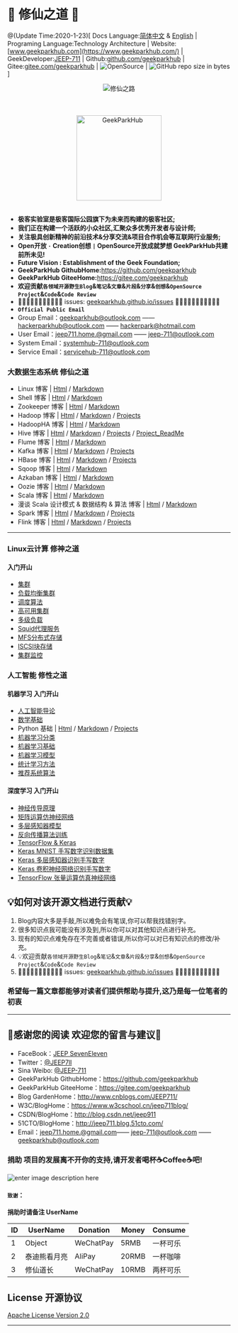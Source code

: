 # 🙈 修仙之道 🙈

@(Update Time:2020-1-23)[ Docs Language:[简体中文](https://github.com/geekparkhub/geekparkhub.github.io/blob/master/README_cn.md) & [English](https://github.com/geekparkhub/geekparkhub.github.io/blob/master/README.md) | Programing Language:Technology Architecture | Website:[www.geekparkhub.com](https://www.geekparkhub.com/) | GeekDeveloper:[JEEP-711](https://github.com/jeep711) | Github:[github.com/geekparkhub](https://github.com/geekparkhub) | Gitee:[gitee.com/geekparkhub](https://gitee.com/geekparkhub) | ![OpenSource](https://img.shields.io/badge/Open%20Source-%E2%9D%A4-brightgreen.svg) | ![GitHub repo size in bytes](https://img.shields.io/github/repo-size/geekparkhub/geekparkhub.github.io.svg) ]

<div align="center">
  <img src="https://raw.githubusercontent.com/geekparkhub/geekparkhub.github.io/master/technical_guide/assets/media/main/hello_world.jpg" alt="修仙之路" title="修仙之路">
<br>
<br><br><br>
<img src="https://www.geekparkhub.com/res/assets/main_corehub/media/photo/geek_logo/geek_logo.svg" width="192px" alt="GeekParkHub">
</div><br>

- **极客实验室是极客国际公园旗下为未来而构建的极客社区;**
- **我们正在构建一个活跃的小众社区,汇聚众多优秀开发者与设计师;**
- **关注极具创新精神的前沿技术&分享交流&项目合作机会等互联网行业服务;**
- **Open开放 `·` Creation创想 `|` OpenSource开放成就梦想 GeekParkHub共建前所未见!**
- **Future Vision : Establishment of the Geek Foundation;**
- **GeekParkHub GithubHome:**<https://github.com/geekparkhub>
- **GeekParkHub GiteeHome:**<https://gitee.com/geekparkhub>
- **欢迎贡献`各领域开源野生Blog`&`笔记`&`文章`&`片段`&`分享`&`创想`&`OpenSource Project`&`Code`&`Code Review`**
- 🙈🙈🙈🙈🙈🙈🙈🙈🙈🙈🙈 issues: [geekparkhub.github.io/issues](https://github.com/geekparkhub/geekparkhub.github.io/issues) 🙈🙈🙈🙈🙈🙈🙈🙈🙈🙈🙈
- **`Official Public Email`**
- Group Email：<geekparkhub@outlook.com> —— <hackerparkhub@outlook.com> —— <hackerpark@hotmail.com>
- User Email：<jeep711.home.@gmail.com> —— <jeep-711@outlook.com>
- System Email：<systemhub-711@outlook.com>
- Service Email：<servicehub-711@outlook.com>

### 大数据生态系统 修仙之道

* Linux 博客 | [Html](https://geekparkhub.github.io/technical_guide/programing_language/bigdata/linux/linux.html) / [Markdown](https://github.com/geekparkhub/geekparkhub.github.io/blob/master/technical_guide/programing_language/bigdata/linux/%E5%A4%A7%E6%95%B0%E6%8D%AE%E7%94%9F%E6%80%81%E7%B3%BB%E7%BB%9F_%E4%BF%AE%E4%BB%99%E4%B9%8B%E9%81%93_Linux%20_Blog.md)
* Shell 博客 | [Html](https://geekparkhub.github.io/technical_guide/programing_language/bigdata/shell/shell.html) / [Markdown](https://github.com/geekparkhub/geekparkhub.github.io/blob/master/technical_guide/programing_language/bigdata/shell/%E5%A4%A7%E6%95%B0%E6%8D%AE%E7%94%9F%E6%80%81%E7%B3%BB%E7%BB%9F_%E4%BF%AE%E4%BB%99%E4%B9%8B%E9%81%93_Shell_Blog.md)
* Zookeeper 博客 | [Html](https://geekparkhub.github.io/technical_guide/programing_language/bigdata/zookeeper/zookeeper.html) / [Markdown](https://github.com/geekparkhub/geekparkhub.github.io/blob/master/technical_guide/programing_language/bigdata/zookeeper/%E5%A4%A7%E6%95%B0%E6%8D%AE%E7%94%9F%E6%80%81%E7%B3%BB%E7%BB%9F_%E4%BF%AE%E4%BB%99%E4%B9%8B%E9%81%93_Zookeeper_Blog.md)
* Hadoop 博客 | [Html](https://geekparkhub.github.io/technical_guide/programing_language/bigdata/hadoop/hadoop.html) / [Markdown](https://github.com/geekparkhub/geekparkhub.github.io/blob/master/technical_guide/programing_language/bigdata/hadoop/%E5%A4%A7%E6%95%B0%E6%8D%AE%E7%94%9F%E6%80%81%E7%B3%BB%E7%BB%9F_%E4%BF%AE%E4%BB%99%E4%B9%8B%E9%81%93_Hadoop_Blog.md) / [Projects](https://github.com/geekparkhub/geekparkhub.github.io/tree/master/technical_guide/programing_language/bigdata/hadoop/hadoop_projects/)
* HadoopHA 博客 | [Html](https://geekparkhub.github.io/technical_guide/programing_language/bigdata/ha/ha.html) / [Markdown](https://github.com/geekparkhub/geekparkhub.github.io/blob/master/technical_guide/programing_language/bigdata/ha/%E5%A4%A7%E6%95%B0%E6%8D%AE%E7%94%9F%E6%80%81%E7%B3%BB%E7%BB%9F_%E4%BF%AE%E4%BB%99%E4%B9%8B%E9%81%93_HA_Blog.md)
* Hive 博客 | [Html](https://geekparkhub.github.io/technical_guide/programing_language/bigdata/hive/hive.html) / [Markdown](https://github.com/geekparkhub/geekparkhub.github.io/blob/master/technical_guide/programing_language/bigdata/hive/大数据生态系统_修仙之道_Hive_Blog.md) / [Projects](https://github.com/geekparkhub/geekparkhub.github.io/tree/master/technical_guide/programing_language/bigdata/hive/projects/PornhubAction) / [Project_ReadMe](https://geekparkhub.github.io/technical_guide/programing_language/bigdata/hive/projects/PornhubAction/readme.html)
* Flume 博客 | [Html](https://geekparkhub.github.io/technical_guide/programing_language/bigdata/flume/flume.html) / [Markdown](https://github.com/geekparkhub/geekparkhub.github.io/blob/master/technical_guide/programing_language/bigdata/flume/%E5%A4%A7%E6%95%B0%E6%8D%AE%E7%94%9F%E6%80%81%E7%B3%BB%E7%BB%9F_%E4%BF%AE%E4%BB%99%E4%B9%8B%E9%81%93_Flume_Blog.md)
* Kafka 博客 | [Html](https://geekparkhub.github.io/technical_guide/programing_language/bigdata/kafka/kafka.html) / [Markdown](https://github.com/geekparkhub/geekparkhub.github.io/blob/master/technical_guide/programing_language/bigdata/kafka/%E5%A4%A7%E6%95%B0%E6%8D%AE%E7%94%9F%E6%80%81%E7%B3%BB%E7%BB%9F_%E4%BF%AE%E4%BB%99%E4%B9%8B%E9%81%93_Kafka_Blog.md) / [Projects](https://github.com/geekparkhub/geekparkhub.github.io/tree/master/technical_guide/programing_language/bigdata/kafka/projects)
* HBase 博客 | [Html](https://geekparkhub.github.io/technical_guide/programing_language/bigdata/hbase/hbase.html) / [Markdown](https://github.com/geekparkhub/geekparkhub.github.io/blob/master/technical_guide/programing_language/bigdata/hbase/%E5%A4%A7%E6%95%B0%E6%8D%AE%E7%94%9F%E6%80%81%E7%B3%BB%E7%BB%9F_%E4%BF%AE%E4%BB%99%E4%B9%8B%E9%81%93_HBase_Blog.md) / [Projects](https://github.com/geekparkhub/geekparkhub.github.io/tree/master/technical_guide/programing_language/bigdata/hbase/projects)
* Sqoop 博客 | [Html](https://geekparkhub.github.io/technical_guide/programing_language/bigdata/sqoop/sqoop.html) / [Markdown](https://github.com/geekparkhub/geekparkhub.github.io/blob/master/technical_guide/programing_language/bigdata/sqoop/%E5%A4%A7%E6%95%B0%E6%8D%AE%E7%94%9F%E6%80%81%E7%B3%BB%E7%BB%9F_%E4%BF%AE%E4%BB%99%E4%B9%8B%E9%81%93_Sqoop_Blog.md)
* Azkaban 博客 | [Html](https://geekparkhub.github.io/technical_guide/programing_language/bigdata/azkaban/azkaban.html) / [Markdown](https://github.com/geekparkhub/geekparkhub.github.io/blob/master/technical_guide/programing_language/bigdata/azkaban/%E5%A4%A7%E6%95%B0%E6%8D%AE%E7%94%9F%E6%80%81%E7%B3%BB%E7%BB%9F_%E4%BF%AE%E4%BB%99%E4%B9%8B%E9%81%93_Azkaban_Blog.md)
* Oozie 博客 | [Html](https://geekparkhub.github.io/technical_guide/programing_language/bigdata/oozie/oozie.html) / [Markdown](https://github.com/geekparkhub/geekparkhub.github.io/blob/master/technical_guide/programing_language/bigdata/oozie/%E5%A4%A7%E6%95%B0%E6%8D%AE%E7%94%9F%E6%80%81%E7%B3%BB%E7%BB%9F_%E4%BF%AE%E4%BB%99%E4%B9%8B%E9%81%93_Oozie_Blog.md)
* Scala 博客 | [Html](https://geekparkhub.github.io/technical_guide/programing_language/bigdata/scala/scala.html) / [Markdown](https://github.com/geekparkhub/geekparkhub.github.io/blob/master/technical_guide/programing_language/bigdata/scala/大数据Spark生态系统_修仙之道%20_Scala_Blog.md)
* 漫谈 Scala 设计模式 & 数据结构 & 算法 博客 | [Html](https://geekparkhub.github.io/technical_guide/programing_language/bigdata/scala/algorithm.html) / [Markdown](https://github.com/geekparkhub/geekparkhub.github.io/blob/master/technical_guide/programing_language/bigdata/scala/漫谈_Scala_设计模式_%26_数据结构_%26_算法.md)
* Spark 博客 | [Html](https://geekparkhub.github.io/technical_guide/programing_language/bigdata/spark/spark.html) / [Markdown](https://github.com/geekparkhub/geekparkhub.github.io/blob/master/technical_guide/programing_language/bigdata/spark/大数据Spark生态系统_修仙之道_Spark_Blog.md) / [Projects](https://github.com/geekparkhub/geekparkhub.github.io/tree/master/technical_guide/programing_language/bigdata/spark/projects/spark_server)
* Flink 博客 | [Html](https://geekparkhub.github.io/technical_guide/programing_language/bigdata/flink/flink.html) / [Markdown](https://github.com/geekparkhub/geekparkhub.github.io/blob/master/technical_guide/programing_language/bigdata/flink/%E5%A4%A7%E6%95%B0%E6%8D%AE%E7%94%9F%E6%80%81%E7%B3%BB%E7%BB%9F_%E4%BF%AE%E4%BB%99%E4%B9%8B%E9%81%93_Flink_Blog.md) / [Projects](https://github.com/geekparkhub/geekparkhub.github.io/tree/master/technical_guide/programing_language/bigdata/flink/projects/flink_server)
***

### Linux云计算 修神之道
#### 入门开山
* [集群]()
* [负载均衡集群]()
* [调度算法]()
* [高可用集群]()
* [多级负载]()
* [Squid代理服务]()
* [MFS分布式存储]()
* [ISCSI块存储]()
* [集群监控]()

### 人工智能 修性之道
#### 机器学习 入门开山
* [人工智能导论]()
* [数学基础]()
* Python 基础 |  [Html](https://geekparkhub.github.io/technical_guide/programing_language/python/opening/python_opening_blog.html) /  [Markdown](https://github.com/geekparkhub/geekparkhub.github.io/blob/master/technical_guide/programing_language/python/opening/python_opening_blog.md) / [Projects](https://github.com/geekparkhub/geekparkhub.github.io/tree/master/technical_guide/programing_language/python/opening/projects)
* [机器学习分类]()
* [机器学习基础]()
* [机器学习模型]()
* [统计学习方法]()
* [推荐系统算法]()

#### 深度学习 入门开山
* [神经传导原理]()
* [矩阵运算仿神经网络]()
* [多层感知器模型]()
* [反向传播算法训练]()
* [TensorFlow & Keras]()
* [Keras MNIST 手写数字识别数据集]()
* [Keras 多层感知器识别手写数字]()
* [Keras 卷积神经网络识别手写数字]()
* [TensorFlow 张量运算仿真神经网络]()


## 💡如何对该开源文档进行贡献💡

1. Blog内容大多是手敲,所以难免会有笔误,你可以帮我找错别字。
2. 很多知识点我可能没有涉及到,所以你可以对其他知识点进行补充。
3. 现有的知识点难免存在不完善或者错误,所以你可以对已有知识点的修改/补充。
4. 💡欢迎贡献`各领域开源野生Blog`&`笔记`&`文章`&`片段`&`分享`&`创想`&`OpenSource Project`&`Code`&`Code Review`
5. 🙈🙈🙈🙈🙈🙈🙈🙈🙈🙈🙈 issues: [geekparkhub.github.io/issues](https://github.com/geekparkhub/geekparkhub.github.io/issues) 🙈🙈🙈🙈🙈🙈🙈🙈🙈🙈🙈

### 希望每一篇文章都能够对读者们提供帮助与提升,这乃是每一位笔者的初衷                          


-----


## 💌感谢您的阅读 欢迎您的留言与建议💌

- FaceBook：[JEEP SevenEleven](https://www.facebook.com/profile.php?id=100018099483403)
- Twitter：[@JEEP7ll](https://twitter.com/JEEP7ll)
- Sina Weibo: [@JEEP-711](https://weibo.com/JEEP511)
- GeekParkHub GithubHome：<https://github.com/geekparkhub>
- GeekParkHub GiteeHome：<https://gitee.com/geekparkhub>
- Blog GardenHome：<http://www.cnblogs.com/JEEP711/>
- W3C/BlogHome：<https://www.w3cschool.cn/jeep711blog/>
- CSDN/BlogHome：<http://blog.csdn.net/jeep911>
- 51CTO/BlogHome：<http://jeep711.blog.51cto.com/>
- Email：<jeep711.home.@gmail.com>—— <jeep-711@outlook.com> —— <geekparkhub@outlook.com>


### 捐助 项目的发展离不开你的支持,请开发者喝杯☕Coffee☕吧!
![enter image description here](https://www.geekparkhub.com/docs/images/pay.jpg)

#### `致谢`：
**捐助时请备注 UserName**

 ID| UserName | Donation | Money | Consume |
----|------|----|----|----|
1 | Object | WeChatPay |  5RMB | 一杯可乐 | 
2| 泰迪熊看月亮  | AliPay |  20RMB  | 一杯咖啡 |
3| 修仙道长  | WeChatPay |  10RMB | 两杯可乐 |


## License 开源协议
[Apache License Version 2.0](https://github.com/geekparkhub/geekparkhub.github.io/blob/master/LICENSE)

---------

